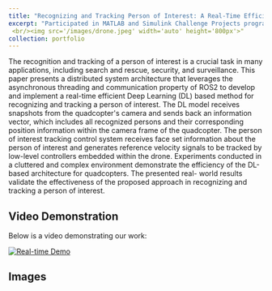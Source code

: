 ```yaml
---
title: "Recognizing and Tracking Person of Interest: A Real-Time Efficient Deep Learning based Method for Quadcopters"
excerpt: "Participated in MATLAB and Simulink Challenge Projects program. Extended to a conference paper."
 <br/><img src='/images/drone.jpeg' width='auto' height='800px'>"
collection: portfolio
---
```


The recognition and tracking of a person of interest is a crucial task in many applications, including search and rescue, security, and surveillance. This paper presents a distributed system architecture that leverages the asynchronous threading and communication property of ROS2 to develop and implement a real-time efficient Deep Learning (DL) based method for recognizing and tracking a person of interest. The DL model receives snapshots from the quadcopter's camera and sends back an information vector, which includes all recognized persons and their corresponding position information within the camera frame of the quadcopter. The person of interest tracking control system receives face set information about the person of interest and generates reference velocity signals to be tracked by low-level controllers embedded within the drone. Experiments conducted in a cluttered and complex environment demonstrate the efficiency of the DL-based architecture for quadcopters. The presented real- world results validate the effectiveness of the proposed approach in recognizing and tracking a person of interest. 


## Video Demonstration

Below is a video demonstrating our work:

[![Real-time Demo](https://img.youtube.com/vi/i7bYXnRy8Vc/0.jpg)](https://www.youtube.com/watch?v=i7bYXnRy8Vc)

## Images

